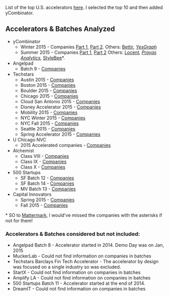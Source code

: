 List of the top U.S. accelerators [here](http://techcrunch.com/2015/03/17/these-are-the-top-20-us-accelerators/). I selected the top 10 and then added yCombinator.

## Accelerators & Batches Analyzed
* yCombinator
	* Winter 2015 - Companies [Part 1](http://techcrunch.com/2015/03/23/here-are-the-companies-that-presented-at-y-combinator-demo-day-day-1/), [Part 2](http://techcrunch.com/2015/03/24/y-combinator-demos/). Others: [Bettir](http://techcrunch.com/2014/12/08/bettir-wants-to-chat-with-you-about-your-blood-pressure/)*, [YesGraph](http://techcrunch.com/2015/02/27/yc-backed-yesgraph-raises-a-million-to-build-a-better-referral-system-for-mobile-apps/)*
	* Summer 2015 - Companies [Part 1](http://techcrunch.com/2015/08/18/hardware-demo-day/), [Part 2](http://techcrunch.com/2015/08/19/here-are-the-52-startups-that-launched-at-y-combinator-summer-2015-demo-day-2/) Others: [Locent](http://techcrunch.com/2015/07/31/yc-backed-locent-lets-businesses-sell-products-via-text-message/)*, [Prayas Analytics](http://blog.ycombinator.com/prayas-analytics-yc-s15-powers-a-slash-b-testing-for-brick-and-mortar-stores)*, [StyleBee](http://blog.ycombinator.com/stylebee-yc-s15-sends-beauty-and-grooming-services-to-you-anytime-anywhere)*. 
* Angelpad
	* Batch 9 - [Companies](http://techcrunch.com/2015/11/11/angelpad-shows-off-13-new-startups-at-sf-demo-day/)
* Techstars
	* Austin 2015 - [Companies](http://www.techstars.com/content/blog/techstars-austin-demo-day-2015/)
	* Boston 2015 - [Companies](http://www.techstars.com/content/blog/announcing-the-boston-class-of-2015/)
	* Boulder 2015 - [Companies](http://www.techstars.com/content/blog/announcing-the-2015-boulder-class/)
	* Chicago 2015 - [Companies](http://www.techstars.com/content/blog/introducing-the-10-companies-for-chicago-2015-class/)
	* Cloud San Antonio 2015 - [Companies](http://www.techstars.com/content/blog/techstars-cloud-2015-demo-day/)
	* Disney Accelerator 2015 - [Companies](http://disneyaccelerator.com/companies/)
	* Mobility 2015 - [Companies](http://www.techstars.com/content/blog/announcing-the-first-class-of-techstars-mobility-driven-by-detroit/)
	* NYC Winter 2015 - [Companies](http://www.techstars.com/content/blog/12-companies-for-winter-2015-session-in-nyc/)
	* NYC Fall 2015 - [Companies](http://www.techstars.com/content/blog/meet-14-new-techstars-companies-from-fall-2015-nyc-class/)
	* Seattle 2015 - [Companies](http://www.techstars.com/content/blog/meet-the-seattle-techstars-class-of-2015/)
	* Spring Accelerator 2015 - [Companies](http://sprintaccel.com/class-of-2015/)
* U Chicago NVC
	* 2015 Accelerated companies - [Companies](http://research.chicagobooth.edu/nvc/portfolio)
* Alchemist
	* Class VIII - [Companies](http://alchemistaccelerator.com/portfolio/)
	* Class IX - [Companies](http://alchemistaccelerator.com/portfolio/)
	* Class X - [Companies](http://alchemistaccelerator.com/portfolio/)
* 500 Startups
	* SF Batch 12 - [Companies](http://500.co/500-startups-announces-batch-12-in-san-francisco/)
	* SF Batch 14 - [Companies](http://500.co/500-startups-announces-batch-14-in-san-francisco/)
	* MV Batch 13 - [Companies](http://500.co/mountain-view-batch-13/)
* Capital Innovators
	* Spring 2015 - [Companies](http://capitalinnovators.com/blog/meet-spring-15-class/)
	* Fall 2015 - [Companies](http://eqstl.com/meet-the-5-new-startups-accepted-into-capital-innovators-fall-class/)

\* SO to [Mattermark](http://mattermark.com), I would've missed the companies with the asterisks if not for them!

### Accelerators & Batches considered but not included:
* Angelpad Batch 8 - Accelerator started in 2014. Demo Day was on Jan, 2015
* MuckerLab - Could not find information on companies in batches
* Techstars Barclays Fin Tech Accelerator - The accelerator by design was focused on a single industry so was excluded.
* StartX - Could not find information on companies in batches
* Amplify LA - Could not find information on companies in batches
* 500 Startups Batch 11 - Accelerator started at the end of 2014.
* DreamIT - Could not find information on companies in batches

